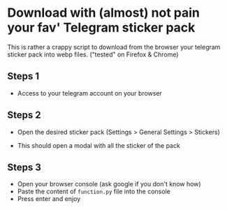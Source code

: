 # Download with (almost) not pain your fav' Telegram sticker pack
This is rather a crappy script to download from the browser your telegram sticker pack into webp files.
("tested" on Firefox & Chrome)

## Steps 1
- Access to your telegram account on your browser

## Steps 2
- Open the desired sticker pack (Settings > General Settings > Stickers)

- This should open a modal with all the sticker of the pack

## Steps 3
- Open your browser console (ask google if you don't know how)
- Paste the content of `function.py` file into the console
- Press enter and enjoy
